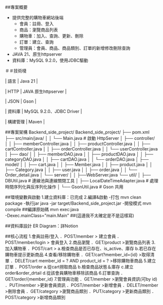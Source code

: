 ##專案概要
- 提供完整的購物車網站後端
  - 會員：註冊、登入
  - 商品：瀏覽商品列表
  - 購物車：加入、查詢、更新、刪除
  - 訂單：建立、查詢
  - 管理員：會員、商品、商品類別、訂單的新增修改刪除查詢
- JAVA 21、原生httpserver
- 資料庫：MySQL 9.2.0，使用JDBC驅動


＃＃技術棧

| 語言      | Java 21                  |

| HTTP     | JAVA 原生httpserver       |

| JSON     | Gson                     |

| 資料庫    | MySQL 9.2.0、JDBC Driver  |

| 構建管理   | Maven                    |

##專案架構
Backend_side_project/
Backend_side_project/
├── pom.xml
├── src/main/java/
│   │   └── Main.java           # 啟動 HttpServer
│   ├── controller/
│   │   ├── memberController.java
│   │   ├── productController.java
│   │   ├── cartController.java
│   │   ├── orderController.java
│   │   └── userController.java
│   ├── dao/
│   │   ├── memberDAO.java
│   │   ├── productDAO.java
│   │   ├── categoryDAO.java
│   │   ├── cartDAO.java
│   │   └── orderDAO.java
│   ├── model/
│   │   ├── cart.java
│   │   ├── Member.java
│   │   ├── product.java
│   │   ├── Category.java
│   │   ├── user.java
│   │   ├── order.java
│   │   └── Order_detail.java
│   └── server/
│   │   ├──WebServer.java
    └── util/
│       ├── DBUtil.java               # 連線池與連線關閉工具
│       ├── LocalDateTimeAdapter.java # 處理時間序列化與反序列化操作
│       └── GsonUtil.java             # Gson 共用

##環境變數與啟動
1.建立資料庫：已完成
2.編譯&啟動
  -打包
      mvn clean package
  -執行jar
      java -jar target/Backend_side_project.jar
  -開發模式
      mvn compile ##編譯原始碼
      mvn exec:java\
        -Dexec.mainClass="main.Main" ##(這邊我不太確定是不是這樣寫)
 
 ##資料庫設計
 ER Diagram：詳Notion

 ##核心流程
 1.會員註冊/登入
   ．POST/member > 建立會員
   ．POST/member/login > 會員登入
 2.商品瀏覽
   ．GET/product >瀏覽商品列表
 3.加入購物車
   ．POST/cart >
     a.檢查商品是否已存在、is_active、庫存
     b.若已存在購物車提示更新商品
 4.查看/移除購物車
   ．GET/cart?member_id={id} >取得清單
   ．DELET/cart member_id = ? AND product_id = ? >移除購物車商品
 5.建立訂單
   ．POST/order
     a.從cart撈取商品
     b.檢查商品狀態＆庫存
     c.建立order&order_drtail
     d.從該會員購物車移除該商品
 6.訂單查詢
   ．GET/order/{member_id}
 7.管理員功能
   ．GET/member >瀏覽會員資訊(可by id)
   ．PUT/member >更新會員資訊
   ．POST/member >新增會員
   ．DELET/member >刪除會員
   ．GET/category >瀏覽商品類別
   ．PUT/category >更新商品類別
   ．POST/category >新增商品類別
